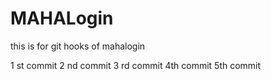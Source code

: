 # MAHALogin
this is for git hooks  of mahalogin

1 st commit
2 nd commit 
3 rd commit
4th commit
5th commit





